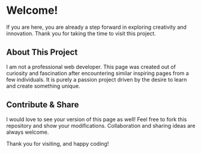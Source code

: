 # Welcome!

If you are here, you are already a step forward in exploring creativity and innovation. Thank you for taking the time to visit this project.

## About This Project

I am not a professional web developer. This page was created out of curiosity and fascination after encountering similar inspiring pages from a few individuals. It is purely a passion project driven by the desire to learn and create something unique.

## Contribute & Share

I would love to see your version of this page as well! Feel free to fork this repository and show your modifications. Collaboration and sharing ideas are always welcome.

Thank you for visiting, and happy coding!
